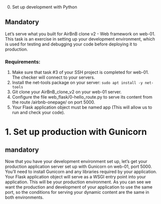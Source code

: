  0. Set up development with Python

## Mandatory

Let’s serve what you built for AirBnB clone v2 - Web framework on web-01. This task is an exercise in setting up your development environment, which is used for testing and debugging your code before deploying it to production.

### Requirements:

1. Make sure that task #3 of your SSH project is completed for web-01. The checker will connect to your servers.
2. Install the net-tools package on your server: `sudo apt install -y net-tools`
3. Git clone your AirBnB_clone_v2 on your web-01 server.
4. Configure the file web_flask/0-hello_route.py to serve its content from the route /airbnb-onepage/ on port 5000.
5. Your Flask application object must be named app (This will allow us to run and check your code).


# 1. Set up production with Gunicorn
## mandatory
Now that you have your development environment set up, let’s get your production application server set up with Gunicorn on web-01, port 5000. You’ll need to install Gunicorn and any libraries required by your application. Your Flask application object will serve as a WSGI entry point into your application. This will be your production environment. As you can see we want the production and development of your application to use the same port, so the conditions for serving your dynamic content are the same in both environments.
